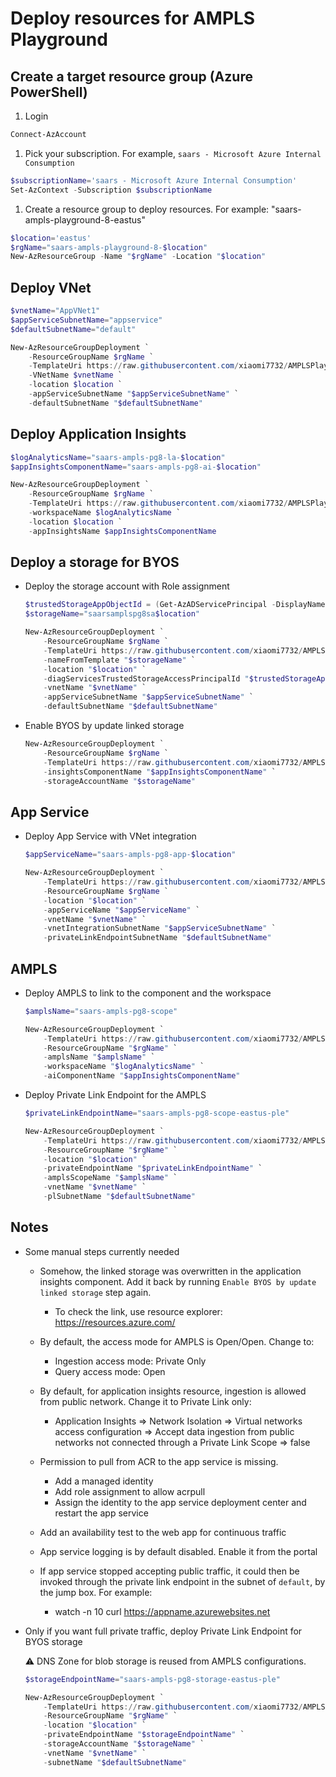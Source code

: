 # Deploy resources for AMPLS Playground

## Create a target resource group (Azure PowerShell)

1. Login

```powershell
Connect-AzAccount
```

1. Pick your subscription. For example, `saars - Microsoft Azure Internal Consumption`

```powershell
$subscriptionName='saars - Microsoft Azure Internal Consumption'
Set-AzContext -Subscription $subscriptionName
```

1. Create a resource group to deploy resources. For example: "saars-ampls-playground-8-eastus"

```powershell
$location='eastus'
$rgName="saars-ampls-playground-8-$location"
New-AzResourceGroup -Name "$rgName" -Location "$location"
```

## Deploy VNet

```powershell
$vnetName="AppVNet1"
$appServiceSubnetName="appservice"
$defaultSubnetName="default"

New-AzResourceGroupDeployment `
    -ResourceGroupName $rgName `
    -TemplateUri https://raw.githubusercontent.com/xiaomi7732/AMPLSPlayground/main/deploy/VNet.jsonc `
    -VNetName $vnetName `
    -location $location `
    -appServiceSubnetName "$appServiceSubnetName" `
    -defaultSubnetName "$defaultSubnetName"
```

## Deploy Application Insights

```powershell
$logAnalyticsName="saars-ampls-pg8-la-$location"
$appInsightsComponentName="saars-ampls-pg8-ai-$location"

New-AzResourceGroupDeployment `
    -ResourceGroupName $rgName `
    -TemplateUri https://raw.githubusercontent.com/xiaomi7732/AMPLSPlayground/main/deploy/AppInsights.jsonc `
    -workspaceName $logAnalyticsName `
    -location $location `
    -appInsightsName $appInsightsComponentName
```

## Deploy a storage for BYOS

* Deploy the storage account with Role assignment

    ```powershell
    $trustedStorageAppObjectId = (Get-AzADServicePrincipal -DisplayName "Diagnostic Services Trusted Storage Access").id
    $storageName="saarsamplspg8sa$location"

    New-AzResourceGroupDeployment `
        -ResourceGroupName $rgName `
        -TemplateUri https://raw.githubusercontent.com/xiaomi7732/AMPLSPlayground/main/deploy/Storage.jsonc `
        -nameFromTemplate "$storageName" `
        -location "$location" `
        -diagServicesTrustedStorageAccessPrincipalId "$trustedStorageAppObjectId" `
        -vnetName "$vnetName" `
        -appServiceSubnetName "$appServiceSubnetName" `
        -defaultSubnetName "$defaultSubnetName"
    ```

* Enable BYOS by update linked storage

    ```powershell
    New-AzResourceGroupDeployment `
        -ResourceGroupName $rgName `
        -TemplateUri https://raw.githubusercontent.com/xiaomi7732/AMPLSPlayground/main/deploy/LinkedStorage.jsonc `
        -insightsComponentName "$appInsightsComponentName" `
        -storageAccountName "$storageName"
    ```

## App Service

* Deploy App Service with VNet integration

    ```powershell
    $appServiceName="saars-ampls-pg8-app-$location"

    New-AzResourceGroupDeployment `
        -TemplateUri https://raw.githubusercontent.com/xiaomi7732/AMPLSPlayground/main/deploy/AppService.jsonc `
        -ResourceGroupName $rgName `
        -location "$location" `
        -appServiceName "$appServiceName" `
        -vnetName "$vnetName" `
        -vnetIntegrationSubnetName "$appServiceSubnetName" `
        -privateLinkEndpointSubnetName "$defaultSubnetName"
    ```

## AMPLS

* Deploy AMPLS to link to the component and the workspace

    ```powershell
    $amplsName="saars-ampls-pg8-scope"

    New-AzResourceGroupDeployment `
        -TemplateUri https://raw.githubusercontent.com/xiaomi7732/AMPLSPlayground/main/deploy/AMPLS.jsonc `
        -ResourceGroupName "$rgName" `
        -amplsName "$amplsName" `
        -workspaceName "$logAnalyticsName" `
        -aiComponentName "$appInsightsComponentName"
    ```

* Deploy Private Link Endpoint for the AMPLS

    ```powershell
    $privateLinkEndpointName="saars-ampls-pg8-scope-eastus-ple"
    
    New-AzResourceGroupDeployment `
        -TemplateUri https://raw.githubusercontent.com/xiaomi7732/AMPLSPlayground/main/deploy/AMPLSPLEndpoint.jsonc `
        -ResourceGroupName "$rgName" `
        -location "$location" `
        -privateEndpointName "$privateLinkEndpointName" `
        -amplsScopeName "$amplsName" `
        -vnetName "$vnetName" `
        -plSubnetName "$defaultSubnetName"
    ```

## Notes

* Some manual steps currently needed
    * Somehow, the linked storage was overwritten in the application insights component. Add it back by running `Enable BYOS by update linked storage` step again.
        * To check the link, use resource explorer: https://resources.azure.com/
    * By default, the access mode for AMPLS is Open/Open. Change to:
        * Ingestion access mode: Private Only
        * Query access mode: Open
    * By default, for application insights resource, ingestion is allowed from public network. Change it to Private Link only:
        * Application Insights => Network Isolation => Virtual networks access configuration => Accept data ingestion from public networks not connected through a Private Link Scope => false

    * Permission to pull from ACR to the app service is missing.
        * Add a managed identity
        * Add role assignment to allow acrpull
        * Assign the identity to the app service deployment center and restart the app service

    * Add an availability test to the web app for continuous traffic

    * App service logging is by default disabled. Enable it from the portal

    * If app service stopped accepting public traffic, it could then be invoked through the private link endpoint in the subnet of `default`, by the jump box. For example:
        * watch -n 10 curl https://appname.azurewebsites.net


* Only if you want full private traffic, deploy Private Link Endpoint for BYOS storage

    ⚠️ DNS Zone for blob storage is reused from AMPLS configurations.

    ```powershell
    $storageEndpointName="saars-ampls-pg8-storage-eastus-ple"

    New-AzResourceGroupDeployment `
        -TemplateUri https://raw.githubusercontent.com/xiaomi7732/AMPLSPlayground/main/deploy/StorageEndpoint.jsonc `
        -ResourceGroupName "$rgName" `
        -location "$location" `
        -privateEndpointName "$storageEndpointName" `
        -storageAccountName "$storageName" `
        -vnetName "$vnetName" `
        -subnetName "$defaultSubnetName"
    ```